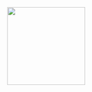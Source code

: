 <div>
<a href="https://github.com/phelipelui">
<img height="180em" src="https://github-readme-stats.vercel.app/api?username=phelipelui&show_icons=true&theme=dark&include_all_commits=true&count_private=true"/>
</div>
